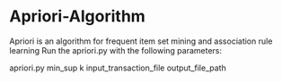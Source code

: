 # Apriori-Algorithm
Apriori is an algorithm for frequent item set mining and association rule learning
Run the apriori.py with the following parameters:

apriori.py min_sup k input_transaction_file output_file_path

